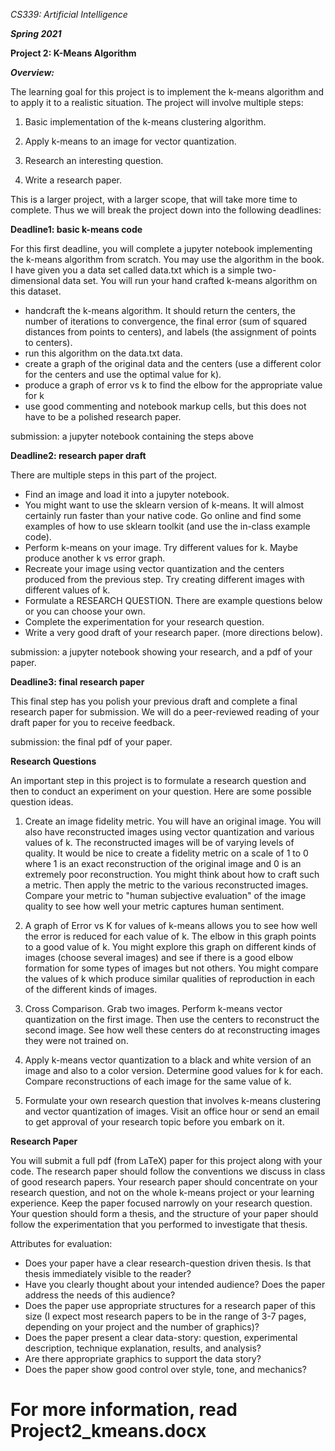 *CS339: Artificial Intelligence*

***Spring 2021***

**Project 2: K-Means Algorithm**

***Overview:***

The learning goal for this project is to implement the k-means algorithm and to apply it to a realistic situation. The project will involve multiple steps:

1. Basic implementation of the k-means clustering algorithm.

2. Apply k-means to an image for vector quantization.

3. Research an interesting question.

4. Write a research paper.

This is a larger project, with a larger scope, that will take more time to complete. Thus we will break the project down into the following deadlines:

**Deadline1: basic k-means code**

For this first deadline, you will complete a jupyter notebook implementing the k-means algorithm from scratch. You may use the algorithm in the book. I have given you a data set called data.txt which is a simple two-dimensional data set. You will run your hand crafted k-means algorithm on this dataset.

- handcraft the k-means algorithm. It should return the centers, the number of iterations to convergence, the final error (sum of squared distances from points to centers), and labels (the assignment of points to centers).
- run this algorithm on the data.txt data.
- create a graph of the original data and the centers (use a different color for the centers and use the optimal value for k).
- produce a graph of error vs k to find the elbow for the appropriate value for k
- use good commenting and notebook markup cells, but this does not have to be a polished research paper.

submission: a jupyter notebook containing the steps above

**Deadline2: research paper draft**

There are multiple steps in this part of the project.

- Find an image and load it into a jupyter notebook.
- You might want to use the sklearn version of k-means. It will almost certainly run faster than your native code. Go online and find some examples of how to use sklearn toolkit (and use the in-class example code).
- Perform k-means on your image. Try different values for k. Maybe produce another k vs error graph.
- Recreate your image using vector quantization and the centers produced from the previous step. Try creating different images with different values of k.
- Formulate a RESEARCH QUESTION. There are example questions below or you can choose your own.
- Complete the experimentation for your research question.
- Write a very good draft of your research paper. (more directions below).

submission: a jupyter notebook showing your research, and a pdf of your paper.

**Deadline3: final research paper**

This final step has you polish your previous draft and complete a final research paper for submission. We will do a peer-reviewed reading of your draft paper for you to receive feedback.

submission: the final pdf of your paper.

**Research Questions**

An important step in this project is to formulate a research question and then to conduct an experiment on your question. Here are some possible question ideas.

1. Create an image fidelity metric. You will have an original image. You will also have reconstructed images using vector quantization and various values of k. The reconstructed images will be of varying levels of quality. It would be nice to create a fidelity metric on a scale of 1 to 0 where 1 is an exact reconstruction of the original image and 0 is an extremely poor reconstruction. You might think about how to craft such a metric. Then apply the metric to the various reconstructed images. Compare your metric to &quot;human subjective evaluation&quot; of the image quality to see how well your metric captures human sentiment.

2. A graph of Error vs K for values of k-means allows you to see how well the error is reduced for each value of k. The elbow in this graph points to a good value of k. You might explore this graph on different kinds of images (choose several images) and see if there is a good elbow formation for some types of images but not others. You might compare the values of k which produce similar qualities of reproduction in each of the different kinds of images.

3. Cross Comparison. Grab two images. Perform k-means vector quantization on the first image. Then use the centers to reconstruct the second image. See how well these centers do at reconstructing images they were not trained on.

4. Apply k-means vector quantization to a black and white version of an image and also to a color version. Determine good values for k for each. Compare reconstructions of each image for the same value of k.

5. Formulate your own research question that involves k-means clustering and vector quantization of images. Visit an office hour or send an email to get approval of your research topic before you embark on it.

**Research Paper**

You will submit a full pdf (from LaTeX) paper for this project along with your code. The research paper should follow the conventions we discuss in class of good research papers. Your research paper should concentrate on your research question, and not on the whole k-means project or your learning experience. Keep the paper focused narrowly on your research question. Your question should form a thesis, and the structure of your paper should follow the experimentation that you performed to investigate that thesis.

Attributes for evaluation:

- Does your paper have a clear research-question driven thesis. Is that thesis immediately visible to the reader?
- Have you clearly thought about your intended audience? Does the paper address the needs of this audience?
- Does the paper use appropriate structures for a research paper of this size (I expect most research papers to be in the range of 3-7 pages, depending on your project and the number of graphics)?
- Does the paper present a clear data-story: question, experimental description, technique explanation, results, and analysis?
- Are there appropriate graphics to support the data story?
- Does the paper show good control over style, tone, and mechanics?

# For more information, read Project2_kmeans.docx
